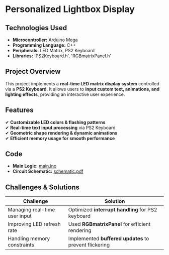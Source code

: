 # Personalized Lightbox Display 

## Technologies Used
- **Microcontroller:** Arduino Mega
- **Programming Language:** C++
- **Peripherals:** LED Matrix, PS2 Keyboard
- **Libraries:** 'PS2Keyboard.h', 'RGBmatrixPanel.h'


## Project Overview
This project implements a **real-time LED matrix display system** controlled via a **PS2 Keyboard**. It allows users to **input custom text, animations, and lighting effects**, providing an interactive user experience.

## Features
✔ **Customizable LED colors & flashing patterns**  
✔ **Real-time text input processing** via PS2 Keyboard  
✔ **Geometric shape rendering & dynamic animations**  
✔ **Efficient memory usage for smooth performance**  



## Code
- **Main Logic:** [main.ino](main.ino)
- **Circuit Schematic:** [schematic.pdf](schematic.pdf)

## Challenges & Solutions
| Challenge | Solution |
|-----------|----------|
| Managing real-time user input | Optimized **interrupt handling** for PS2 keyboard |
| Improving LED refresh rate | Used **RGBmatrixPanel** for efficient rendering |
| Handling memory constraints | Implemented **buffered updates** to prevent flickering |
